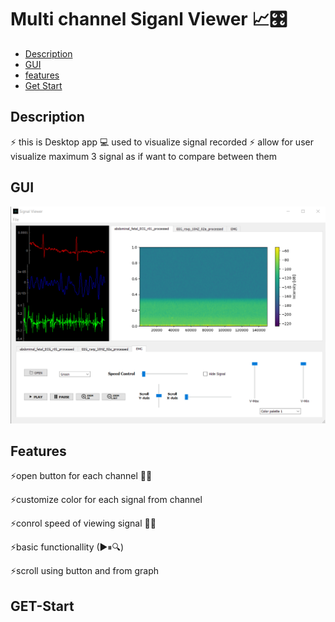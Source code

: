 # Multi channel Siganl Viewer 📈🎛

- [Description](#Description)
- [GUI](#GUI)
- [features](#Features)
- [Get Start](#Get-Start)

## Description 

⚡ this is Desktop app 💻 used to visualize signal recorded 
⚡ allow for user visualize maximum  3 signal as if want to compare between them 

## GUI
<p align ="center ">
<img src="https://github.com/HESHAM47GAMAL/Siganl-Viewer/blob/main/git_image/GUI.png">
</p>

## Features
<p>⚡open button for each channel 🤹‍♀️
<p>⚡customize color for each signal from channel 
<p>⚡conrol speed of viewing signal 🏃‍♂️
<p>⚡basic functionallity (▶⏸🔍)
<p>⚡scroll using button and from graph

## GET-Start



